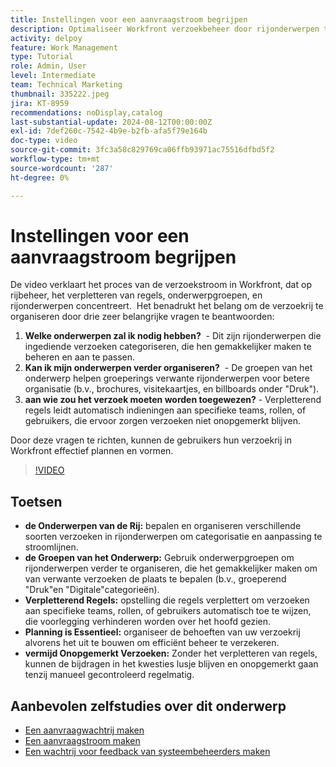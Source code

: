 ```yaml
---
title: Instellingen voor een aanvraagstroom begrijpen
description: Optimaliseer Workfront verzoekbeheer door rijonderwerpen te bepalen, onderwerpgroepen te gebruiken, die het verpletteren van regels plaatsen, vooruit plannen, en ervoor zorgen dat de voorlegging niet over het hoofd wordt gezien voor betere efficiency.
activity: delpoy
feature: Work Management
type: Tutorial
role: Admin, User
level: Intermediate
team: Technical Marketing
thumbnail: 335222.jpeg
jira: KT-8959
recommendations: noDisplay,catalog
last-substantial-update: 2024-08-12T00:00:00Z
exl-id: 7def260c-7542-4b9e-b2fb-afa5f79e164b
doc-type: video
source-git-commit: 3fc3a58c829769ca06ffb93971ac75516dfbd5f2
workflow-type: tm+mt
source-wordcount: '287'
ht-degree: 0%

---
```


# Instellingen voor een aanvraagstroom begrijpen

De video verklaart het proces van de verzoekstroom in Workfront, dat op rijbeheer, het verpletteren van regels, onderwerpgroepen, en rijonderwerpen concentreert. &#x200B; Het benadrukt het belang om de verzoekrij te organiseren door drie zeer belangrijke vragen te beantwoorden:

1. **Welke onderwerpen zal ik nodig hebben?** &#x200B; - Dit zijn rijonderwerpen die ingediende verzoeken categoriseren, die hen gemakkelijker maken te beheren en aan te passen. &#x200B;
1. **Kan ik mijn onderwerpen verder organiseren?** &#x200B; - De groepen van het onderwerp helpen groeperings verwante rijonderwerpen voor betere organisatie (b.v., brochures, visitekaartjes, en billboards onder &quot;Druk&quot;). &#x200B;
1. **aan wie zou het verzoek moeten worden toegewezen?** &#x200B; - Verpletterend regels leidt automatisch indieningen aan specifieke teams, rollen, of gebruikers, die ervoor zorgen verzoeken niet onopgemerkt blijven. &#x200B;

Door deze vragen te richten, kunnen de gebruikers hun verzoekrij in Workfront effectief plannen en vormen. &#x200B;

>[!VIDEO](https://video.tv.adobe.com/v/335222/?quality=12&learn=on&enablevpops)

## Toetsen

* **de Onderwerpen van de Rij:** bepalen en organiseren verschillende soorten verzoeken in rijonderwerpen om categorisatie en aanpassing te stroomlijnen. &#x200B;
* **de Groepen van het Onderwerp:** Gebruik onderwerpgroepen om rijonderwerpen verder te organiseren, die het gemakkelijker maken om van verwante verzoeken de plaats te bepalen (b.v., groeperend &quot;Druk&quot;en &quot;Digitale&quot;categorieën). &#x200B;
* **Verpletterend Regels:** opstelling die regels verplettert om verzoeken aan specifieke teams, rollen, of gebruikers automatisch toe te wijzen, die voorlegging verhinderen worden over het hoofd gezien. &#x200B;
* **Planning is Essentieel:** organiseer de behoeften van uw verzoekrij alvorens het uit te bouwen om efficiënt beheer te verzekeren. &#x200B;
* **vermijd Onopgemerkt Verzoeken:** Zonder het verpletteren van regels, kunnen de bijdragen in het kwesties lusje blijven en onopgemerkt gaan tenzij manueel gecontroleerd regelmatig. &#x200B;

## Aanbevolen zelfstudies over dit onderwerp

* [Een aanvraagwachtrij maken](/help/manage-work/request-queues/create-a-request-queue.md)
* [Een aanvraagstroom maken](/help/manage-work/request-queues/create-a-request-flow.md)
* [Een wachtrij voor feedback van systeembeheerders maken](/help/manage-work/request-queues/create-a-system-admin-feedback-request-queue.md)
